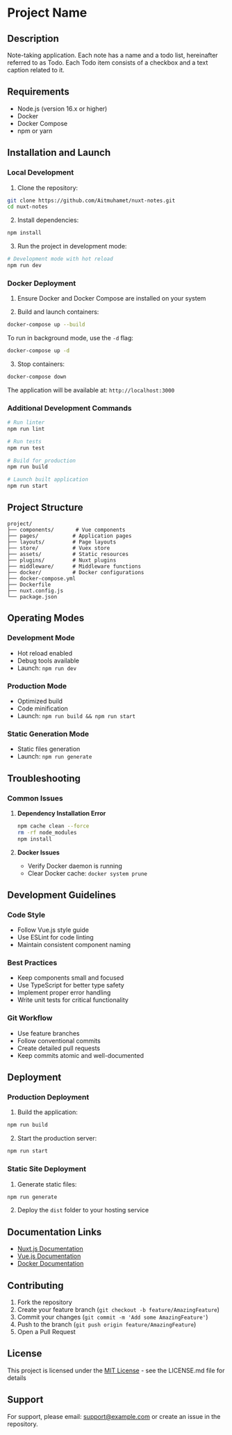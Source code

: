 # Project Name

## Description

Note-taking application.
Each note has a name and a todo list, hereinafter referred to as Todo. Each Todo item consists of a checkbox and a text caption related to it.

## Requirements
- Node.js (version 16.x or higher)
- Docker
- Docker Compose
- npm or yarn

## Installation and Launch

### Local Development

1. Clone the repository:
```bash
git clone https://github.com/Aitmuhamet/nuxt-notes.git
cd nuxt-notes
```

2. Install dependencies:
```bash
npm install
```

3. Run the project in development mode:
```bash
# Development mode with hot reload
npm run dev
```

### Docker Deployment

1. Ensure Docker and Docker Compose are installed on your system

2. Build and launch containers:
```bash
docker-compose up --build
```

To run in background mode, use the `-d` flag:
```bash
docker-compose up -d
```

3. Stop containers:
```bash
docker-compose down
```

The application will be available at: `http://localhost:3000`

### Additional Development Commands

```bash
# Run linter
npm run lint

# Run tests
npm run test

# Build for production
npm run build

# Launch built application
npm run start
```

## Project Structure
```
project/
├── components/       # Vue components
├── pages/           # Application pages
├── layouts/         # Page layouts
├── store/           # Vuex store
├── assets/          # Static resources
├── plugins/         # Nuxt plugins
├── middleware/      # Middleware functions
├── docker/          # Docker configurations
├── docker-compose.yml
├── Dockerfile
├── nuxt.config.js
└── package.json
```

## Operating Modes

### Development Mode
- Hot reload enabled
- Debug tools available
- Launch: `npm run dev`

### Production Mode
- Optimized build
- Code minification
- Launch: `npm run build && npm run start`

### Static Generation Mode
- Static files generation
- Launch: `npm run generate`

## Troubleshooting

### Common Issues

1. **Dependency Installation Error**
   ```bash
   npm cache clean --force
   rm -rf node_modules
   npm install
   ```

2. **Docker Issues**
   - Verify Docker daemon is running
   - Clear Docker cache: `docker system prune`

## Development Guidelines

### Code Style
- Follow Vue.js style guide
- Use ESLint for code linting
- Maintain consistent component naming

### Best Practices
- Keep components small and focused
- Use TypeScript for better type safety
- Implement proper error handling
- Write unit tests for critical functionality

### Git Workflow
- Use feature branches
- Follow conventional commits
- Create detailed pull requests
- Keep commits atomic and well-documented

## Deployment

### Production Deployment
1. Build the application:
```bash
npm run build
```

2. Start the production server:
```bash
npm run start
```

### Static Site Deployment
1. Generate static files:
```bash
npm run generate
```

2. Deploy the `dist` folder to your hosting service

## Documentation Links
- [Nuxt.js Documentation](https://nuxtjs.org/)
- [Vue.js Documentation](https://vuejs.org/)
- [Docker Documentation](https://docs.docker.com/)

## Contributing
1. Fork the repository
2. Create your feature branch (`git checkout -b feature/AmazingFeature`)
3. Commit your changes (`git commit -m 'Add some AmazingFeature'`)
4. Push to the branch (`git push origin feature/AmazingFeature`)
5. Open a Pull Request

## License
This project is licensed under the [MIT License](LICENSE.md) - see the LICENSE.md file for details

## Support
For support, please email: support@example.com or create an issue in the repository.
